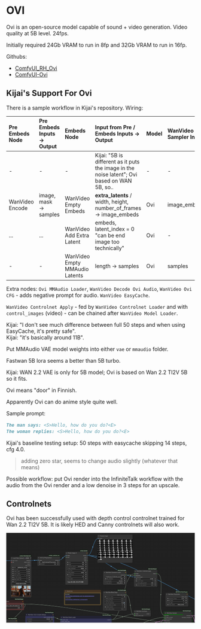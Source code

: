 # OVI

Ovi is an open-source model capable of sound + video generation. Video quality at 5B level. 24fps.

Initially required 24Gb VRAM to run in 8fp and 32Gb VRAM to run in 16fp.

Githubs:
* [ComfyUI_RH_Ovi](https://github.com/HM-RunningHub/ComfyUI_RH_Ovi)
* [ComfyUI-Ovi](https://github.com/snicolast/ComfyUI-Ovi)

## Kijai's Support For Ovi

There is a sample workflow in Kijai's repository. Wiring:

| Pre Embeds Node| Pre Embeds Inputs -> Output | Embeds Node | Input from Pre / Embeds Inputs -> Output | Model | WanVideo Sampler Input |
| :-- | :-- | :-- | :-- | :-- | :-- |
| - | - | - | Kijai: "5B is different as it puts the image in the noise latent"; Ovi based on WAN 5B, so.. | - | - |
| WanVideo Encode | image, mask<br>-> samples | WanVideo Empty Embeds | **extra_latents** / width, height, number_of_frames<br>-> image_embeds | Ovi | image_embeds |
| ... | ... | WanVideo Add Extra Latent | embeds, latent_index = 0<br>"can be end image too technically" | Ovi | - |
| - | - | WanVideo Empty MMAudio Latents | length -> samples | Ovi | samples |

Extra nodes: `Ovi MMAudio Loader`, `WanVideo Decode Ovi Audio`, `WanVideo Ovi CFG` - adds negative prompt for audio.
`WanVideo EasyCache`.

`WanVideo Controlnet Apply` - fed by `WanVideo Controlnet Loader` and with `control_images` (video) - can be chained after `WanVideo Model Loader`.

Kijai: "I don't see much difference between full 50 steps and when using EasyCache, it's pretty safe".  
Kijai: "it's basically around 11B".

Put MMAudio VAE model weights into either `vae` or `mmaudio` folder.

Fastwan 5B lora seems a better than 5B turbo.

Kijai: WAN 2.2 VAE is only for 5B model; Ovi is based on Wan 2.2 TI2V 5B so it fits.

Ovi means "door" in Finnish.

Apparently Ovi can do anime style quite well.

Sample prompt:
```markdown
The man says: <S>Hello, how do you do?<E>
The woman replies: <S>Hello, how do you do?<E>
```

Kijai's baseline testing setup: 50 steps with easycache skipping 14 steps, cfg 4.0.
> adding zero star, seems to change audio slightly (whatever that means)

Possible workflow: put Ovi render into the InfiniteTalk workflow with the audio from the Ovi render and a low denoise in 3 steps for an upscale.

## Controlnets

Ovi has been successfully used with depth control controlnet trained for Wan 2.2 TI2V 5B. It is likely HED and Canny controlnets will also work.

![ovi-controlnet.png](screenshots/ovi-controlnet.png)